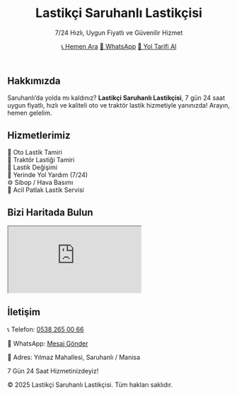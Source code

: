 
<html lang="tr">
<head>
  <meta charset="UTF-8">
  <meta name="viewport" content="width=device-width, initial-scale=1">
  <title>Lastikçi Saruhanlı Lastikçisi – 7/24 Yol Yardım</title>
  <meta name="description" content="Manisa Saruhanlı’da uygun fiyatlı, hızlı ve kaliteli oto/traktör lastik tamiri ve değişimi. 7/24 yolda kalana yardım.">
  <meta name="keywords" content="Saruhanlı lastikçi, 7/24 lastik tamiri, acil lastik değişimi, Saruhanlı oto lastik">
  <meta property="og:title" content="Lastikçi Saruhanlı Lastikçisi – 7/24 Hizmet">
  <meta property="og:description" content="Uygun fiyatlı, hızlı ve kaliteli oto/traktör lastik hizmeti. 7/24 yol yardımı!">
  <meta property="og:type" content="website">
  <meta property="og:image" content="/logo.png">
  <meta property="og:url" content="https://lastikcisaruhanli.com">
  <link rel="icon" href="favicon.ico">
  <script src="https://cdn.tailwindcss.com"></script>
  <meta name="google-site-verification" content="brOw_8vkvuIniPZC7WXiHNerKJqzTG24EQ4imOPvrs4" />

</head>
<body class="bg-gray-100 text-gray-800 font-sans">

  <!-- HEADER -->
  <header class="bg-black text-white py-6 px-4 text-center">
    <h1 class="text-3xl font-bold">Lastikçi Saruhanlı Lastikçisi</h1>
    <p class="text-lg mt-2">7/24 Hızlı, Uygun Fiyatlı ve Güvenilir Hizmet</p>
    <div class="mt-6 flex flex-wrap justify-center gap-4">
      <a href="tel:05382650066" class="bg-green-500 text-white px-6 py-3 rounded-full shadow hover:bg-green-600 text-lg font-semibold transition">📞 Hemen Ara</a>
      <a href="https://wa.me/905382650066" target="_blank" class="bg-green-600 text-white px-6 py-3 rounded-full shadow hover:bg-green-700 text-lg font-semibold transition">💬 WhatsApp</a>
      <a href="https://maps.google.com/maps?hl=tr&gl=tr&um=1&ie=UTF-8&fb=1&sa=X&ftid=0x14b9bdc076f46e31:0x47754f76ba14108e" target="_blank" class="bg-blue-500 text-white px-6 py-3 rounded-full shadow hover:bg-blue-600 text-lg font-semibold transition">📍 Yol Tarifi Al</a>
    </div>
  </header>

  <!-- HAKKIMIZDA -->
  <section class="py-10 px-4 text-center">
    <h2 class="text-2xl font-semibold mb-4">Hakkımızda</h2>
    <p class="max-w-2xl mx-auto text-gray-700">
      Saruhanlı’da yolda mı kaldınız? <strong>Lastikçi Saruhanlı Lastikçisi</strong>, 7 gün 24 saat uygun fiyatlı, hızlı ve kaliteli oto ve traktör lastik hizmetiyle yanınızda!
      Arayın, hemen gelelim.
    </p>
  </section>

  <!-- HİZMETLER -->
  <section class="bg-white py-10 px-4">
    <h2 class="text-2xl font-semibold text-center mb-6">Hizmetlerimiz</h2>
    <div class="grid grid-cols-1 md:grid-cols-2 gap-6 max-w-4xl mx-auto text-center">
      <div class="bg-gray-100 p-6 rounded-xl shadow">🚗 Oto Lastik Tamiri</div>
      <div class="bg-gray-100 p-6 rounded-xl shadow">🚜 Traktör Lastiği Tamiri</div>
      <div class="bg-gray-100 p-6 rounded-xl shadow">🛞 Lastik Değişimi</div>
      <div class="bg-gray-100 p-6 rounded-xl shadow">🧰 Yerinde Yol Yardım (7/24)</div>
      <div class="bg-gray-100 p-6 rounded-xl shadow">⚙️ Sibop / Hava Basımı</div>
      <div class="bg-gray-100 p-6 rounded-xl shadow">🛑 Acil Patlak Lastik Servisi</div>
    </div>
  </section>

  <!-- KONUM -->
  <section class="py-10 px-4">
    <h2 class="text-2xl font-semibold text-center mb-4">Bizi Haritada Bulun</h2>
    <div class="max-w-3xl mx-auto">
      <iframe
        src="https://www.google.com/maps/embed?pb=!1m18!1m12!1m3!1d3100.1811376436162!2d27.548284999999993!3d38.73298899999999!2m3!1f0!2f0!3f0!3m2!1i1024!2i768!4f13.1!3m3!1m2!1s0x14b9bdc076f46e31%3A0x47754f76ba14108e!2sLastikci%20Saruhanl%C4%B1%20lastikcisi!5e1!3m2!1str!2str!4v1752858128447!5m2!1str!2str"
        class="w-full h-72 rounded-xl shadow"
        allowfullscreen
        loading="lazy"
        referrerpolicy="no-referrer-when-downgrade">
      </iframe>
    </div>
  </section>

  <!-- İLETİŞİM -->
  <section class="bg-black text-white py-10 px-4 text-center">
    <h2 class="text-2xl font-semibold mb-4">İletişim</h2>
    <p class="mb-2">📞 Telefon: <a href="tel:05382650066" class="underline">0538 265 00 66</a></p>
    <p class="mb-2">💬 WhatsApp: <a href="https://wa.me/905382650066" class="underline">Mesaj Gönder</a></p>
    <p class="mb-2">📍 Adres: Yılmaz Mahallesi, Saruhanlı / Manisa</p>
    <p class="text-green-400 font-semibold">7 Gün 24 Saat Hizmetinizdeyiz!</p>
  </section>

  <footer class="py-6 text-center text-sm text-gray-600">
    © 2025 Lastikçi Saruhanlı Lastikçisi. Tüm hakları saklıdır.
  </footer>

</body>
</html>
